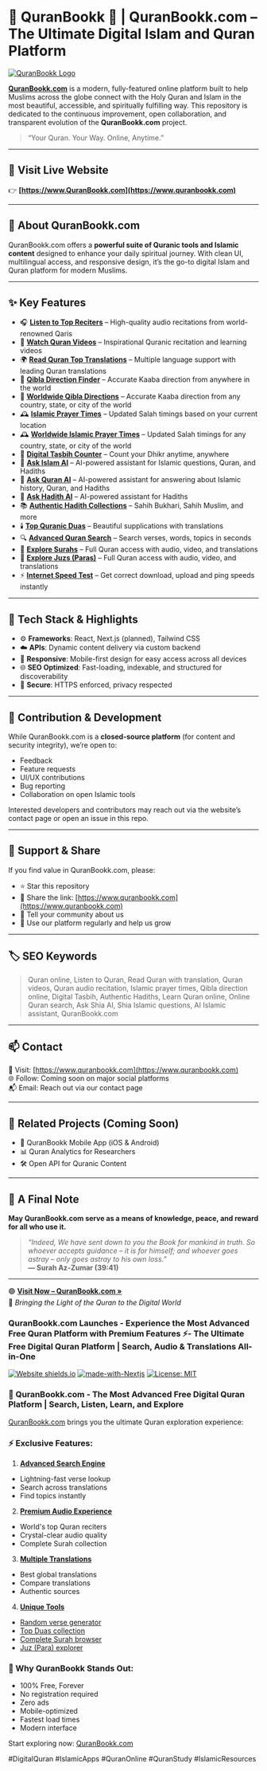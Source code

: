 # 🌙 QuranBookk 📖 | QuranBookk.com – The Ultimate Digital Islam and Quran Platform

[![QuranBookk Logo](https://www.quranbookk.com/apple-touch-icon.png)](https://www.quranbookk.com/)

**[QuranBookk.com](https://www.quranbookk.com)** is a modern, fully-featured online platform built to help Muslims across the globe connect with the Holy Quran and Islam in the most beautiful, accessible, and spiritually fulfilling way. This repository is dedicated to the continuous improvement, open collaboration, and transparent evolution of the **QuranBookk.com** project.

> “Your Quran. Your Way. Online, Anytime.”

---

## 🔗 Visit Live Website  
👉 **[https://www.QuranBookk.com](https://www.quranbookk.com)**  

---

## 📖 About QuranBookk.com

QuranBookk.com offers a **powerful suite of Quranic tools and Islamic content** designed to enhance your daily spiritual journey. With clean UI, multilingual access, and responsive design, it’s the go-to digital Islam and Quran platform for modern Muslims.

---

## ✨ Key Features

- 🎧 **[Listen to Top Reciters](https://www.quranbookk.com/quran/audio)** – High-quality audio recitations from world-renowned Qaris  
- 🎥 **[Watch Quran Videos](https://www.quranbookk.com/quran/video)** – Inspirational Quranic recitation and learning videos  
- 🌍 **[Read Quran Top Translations](https://www.quranbookk.com/quran/translations)** – Multiple language support with leading Quran translations  
- 🕋 **[Qibla Direction Finder](https://www.quranbookk.com/qibla-finder)** – Accurate Kaaba direction from anywhere in the world
- 🕋 **[Worldwide Qibla Directions](https://www.quranbookk.com/qibla-finder/worldwide)** – Accurate Kaaba direction from any country, state, or city of the world    
- 🕰️ **[Islamic Prayer Times](https://www.quranbookk.com/prayer-times)** – Updated Salah timings based on your current location
- 🕰️ **[Worldwide Islamic Prayer Times](https://www.quranbookk.com/prayer-times/worldwide)** – Updated Salah timings for any country, state, or city of the world
- 📿 **[Digital Tasbih Counter](https://www.quranbookk.com/digital-tasbih)** – Count your Dhikr anytime, anywhere  
- 🤖 **[Ask Islam AI](https://www.quranbookk.com/ask-islam-ai)** – AI-powered assistant for Islamic questions, Quran, and Hadiths
- 🤖 **[Ask Quran AI](https://www.quranbookk.com/ask-quran-ai)** – AI-powered assistant for answering about Islamic history, Quran, and Hadiths
- 🤖 **[Ask Hadith AI](https://www.quranbookk.com/ask-hadith-ai)** – AI-powered assistant for Hadiths
- 📚 **[Authentic Hadith Collections](https://www.quranbookk.com/hadiths/hadiths-sources)** – Sahih Bukhari, Sahih Muslim, and more  
- 🕯️ **[Top Quranic Duas](https://www.quranbookk.com/quran/ayats)** – Beautiful supplications with translations  
- 🔍 **[Advanced Quran Search](https://www.quranbookk.com/quran/search)** – Search verses, words, topics in seconds  
- 📖 **[Explore Surahs](https://www.quranbookk.com/quran/surahs)** – Full Quran access with audio, video, and translations
- 📖 **[Explore Juzs (Paras)](https://www.quranbookk.com/quran/juzs)** – Full Quran access with audio, video, and translations
- ⚡ **[Internet Speed Test](https://www.quranbookk.com/internet-speed-tester)** – Get correct download, upload and ping speeds instantly
  
---

## 🔧 Tech Stack & Highlights

- ⚙️ **Frameworks**: React, Next.js (planned), Tailwind CSS  
- ☁️ **APIs**: Dynamic content delivery via custom backend  
- 📱 **Responsive**: Mobile-first design for easy access across all devices  
- 🌐 **SEO Optimized**: Fast-loading, indexable, and structured for discoverability  
- 🔐 **Secure**: HTTPS enforced, privacy respected  

---

## 🚀 Contribution & Development

While QuranBookk.com is a **closed-source platform** (for content and security integrity), we’re open to:

- Feedback
- Feature requests
- UI/UX contributions
- Bug reporting
- Collaboration on open Islamic tools

Interested developers and contributors may reach out via the website’s contact page or open an issue in this repo.

---

## 📣 Support & Share

If you find value in QuranBookk.com, please:

- ⭐ Star this repository  
- 🔗 Share the link: [https://www.quranbookk.com](https://www.quranbookk.com)  
- 💬 Tell your community about us  
- 📌 Use our platform regularly and help us grow  

---

## 🏷️ SEO Keywords

> Quran online, Listen to Quran, Read Quran with translation, Quran videos, Quran audio recitation, Islamic prayer times, Qibla direction online, Digital Tasbih, Authentic Hadiths, Learn Quran online, Online Quran search, Ask Shia AI, Shia Islamic questions, AI Islamic assistant, QuranBookk.com

---

## 📫 Contact

📧 Visit: [https://www.quranbookk.com](https://www.quranbookk.com)  
🌐 Follow: Coming soon on major social platforms  
📬 Email: Reach out via our contact page  

---

## 🔗 Related Projects (Coming Soon)

- 📱 QuranBookk Mobile App (iOS & Android)  
- 📊 Quran Analytics for Researchers  
- 🛠️ Open API for Quranic Content

---

## 🙏 A Final Note

**May QuranBookk.com serve as a means of knowledge, peace, and reward for all who use it.**

> _“Indeed, We have sent down to you the Book for mankind in truth. So whoever accepts guidance – it is for himself; and whoever goes astray – only goes astray to his own loss.”_  
> **— Surah Az-Zumar (39:41)**

---

🟢 **[Visit Now – QuranBookk.com »](https://www.quranbookk.com)**  
📌 _Bringing the Light of the Quran to the Digital World_

### QuranBookk.com Launches - Experience the Most Advanced Free Quran Platform with Premium Features ⚡️- The Ultimate Free Digital Quran Platform | Search, Audio & Translations All-in-One

[![Website shields.io](https://img.shields.io/website-up-down-green-red/http/quranbookk.com.svg)](http://quranbookk.com/)
[![made-with-Nextjs](https://img.shields.io/badge/Made%20with-Next.js-1f425f.svg)](https://nextjs.org/)
[![License: MIT](https://img.shields.io/badge/License-MIT-yellow.svg)](https://opensource.org/licenses/MIT)

### 🌟 QuranBookk.com - The Most Advanced Free Digital Quran Platform | Search, Listen, Learn, and Explore

[QuranBookk.com](https://quranbookk.com) brings you the ultimate Quran exploration experience:

### ⚡️ Exclusive Features:

1. **[Advanced Search Engine](https://quranbookk.com/quran/search/)**
- Lightning-fast verse lookup
- Search across translations
- Find topics instantly

2. **[Premium Audio Experience](https://quranbookk.com/quran/audio/)**
- World's top Quran reciters
- Crystal-clear audio quality
- Complete Surah collection

3. **[Multiple Translations](https://quranbookk.com/quran/translations/)**
- Best global translations
- Compare translations
- Authentic sources

4. **[Unique Tools](https://quranbookk.com)**
- [Random verse generator](https://quranbookk.com/quran/random-ayah/english_saheeh)
- [Top Duas collection](https://quranbookk.com/quran/ayats/)
- [Complete Surah browser](https://quranbookk.com/quran/surahs/)
- [Juz (Para) explorer](https://quranbookk.com/quran/juzs/)

### 🚀 Why QuranBookk Stands Out:
- 100% Free, Forever
- No registration required
- Zero ads
- Mobile-optimized
- Fastest load times
- Modern interface

Start exploring now: [QuranBookk.com](https://quranbookk.com)

#DigitalQuran #IslamicApps #QuranOnline #QuranStudy #IslamicResources
